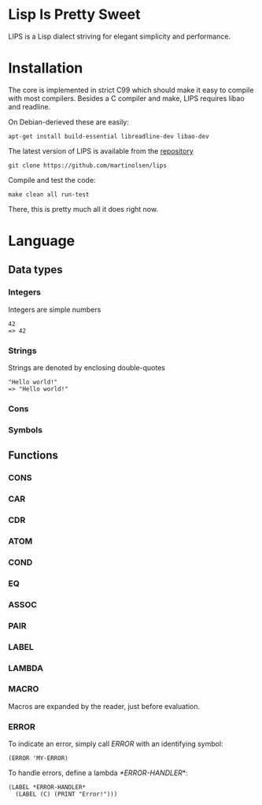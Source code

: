 # Lisp Is Pretty Sweet

LIPS is a Lisp dialect striving for elegant simplicity and performance.

# Installation

The core is implemented in strict C99 which should make it easy to compile
with most compilers. Besides a C compiler and make, LIPS requires libao and
readline.

On Debian-derieved these are easily:

    apt-get install build-essential libreadline-dev libao-dev

The latest version of LIPS is available from the [repository](http://github.com/martinolsen/lips)

    git clone https://github.com/martinolsen/lips

Compile and test the code:

    make clean all run-test

There, this is pretty much all it does right now.

# Language

## Data types

### Integers

Integers are simple numbers

    42
    => 42

### Strings

Strings are denoted by enclosing double-quotes

    "Hello world!"
    => "Hello world!"

### Cons

### Symbols

## Functions

### CONS

### CAR

### CDR

### ATOM

### COND

### EQ

### ASSOC

### PAIR

### LABEL

### LAMBDA

### MACRO

Macros are expanded by the reader, just before evaluation.

### ERROR

To indicate an error, simply call *ERROR* with an identifying symbol:

    (ERROR 'MY-ERROR)

To handle errors, define a lambda *\*ERROR-HANDLER*\*:

    (LABEL *ERROR-HANDLER*
      (LABEL (C) (PRINT "Error!")))
